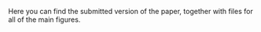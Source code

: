 Here you can find the submitted version of the paper, together with files for all of the main figures.
